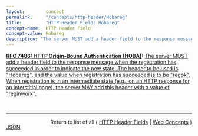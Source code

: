 ```yaml
---
layout:        concept
permalink:     "/concepts/http-header/Hobareg"
title:         "HTTP Header Field: Hobareg"
concept-name:  HTTP Header Field
concept-value: Hobareg
description: "The server MUST add a header field to the response message when the registration has succeeded in order to indicate the new state. The header to be used is \"Hobareg\", and the value when registration has succeeded is to be \"regok\". When registration is in an intermediate state (e.g., on an HTTP response for an interstitial page), the server MAY add this header with a value of \"reginwork\"."
---
```


**[RFC 7486: HTTP Origin-Bound Authentication (HOBA)](/specs/IETF/RFC/7486 "HTTP Origin-Bound Authentication (HOBA) is a digital-signature-based design for an HTTP authentication method. The design can also be used in JavaScript-based authentication embedded in HTML. HOBA is an alternative to HTTP authentication schemes that require passwords and therefore avoids all problems related to passwords, such as leakage of server-side password databases."):** [The server MUST add a header field to the response message when the registration has succeeded in order to indicate the new state. The header to be used is "Hobareg", and the value when registration has succeeded is to be "regok". When registration is in an intermediate state (e.g., on an HTTP response for an interstitial page), the server MAY add this header with a value of "reginwork".](http://tools.ietf.org/html/rfc7486#section-6.1.1 "Read documentation for HTTP Header Field &#34;Hobareg&#34;")

<br/>
<hr/>

<p style="float : left"><a href="./Hobareg.json" title="JSON representing this particular Web Concept value">JSON</a></p>
<p style="text-align: right">Return to list of all ( <a href="../http-header/">HTTP Header Fields</a> | <a href="../">Web Concepts</a> )</p>
